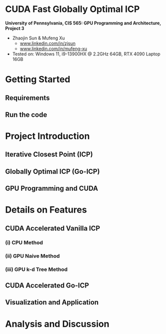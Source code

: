 CUDA Fast Globally Optimal ICP
================

**University of Pennsylvania, CIS 565: GPU Programming and Architecture, Project 3**

* Zhaojin Sun & Mufeng Xu
  * www.linkedin.com/in/zjsun
  * www.linkedin.com/in/mufeng-xu
* Tested on: Windows 11, i9-13900HX @ 2.2GHz 64GB, RTX 4090 Laptop 16GB

Getting Started
================
## Requirements
## Run the code

Project Introduction
================
## Iterative Closest Point (ICP)
## Globally Optimal ICP (Go-ICP)
## GPU Programming and CUDA

Details on Features
================
## CUDA Accelerated Vanilla ICP
### (i) CPU Method
### (ii) GPU Naive Method
### (iii) GPU k-d Tree Method

## CUDA Accelerated Go-ICP


## Visualization and Application

Analysis and Discussion
================